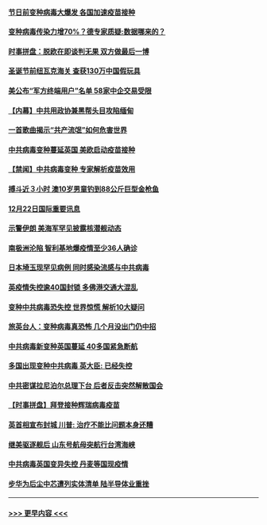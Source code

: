 #### [节日前变种病毒大爆发 各国加速疫苗接种](../pages/prog202/a103016078.md?t=12230902) 
#### [变种病毒传染力增70%？德专家质疑:数据哪来的？](../pages/prog202/a103015990.md?t=12230902) 
#### [时事拼盘：脱欧在即谈判无果 双方做最后一博](../pages/prog202/a103016026.md?t=12230902) 
#### [圣诞节前纽瓦克海关 查获130万中国假玩具](../pages/prog202/a103015977.md?t=12230902) 
#### [美公布“军方终端用户”名单 58家中企交易受限](../pages/prog202/a103015805.md?t=12230902) 
#### [【内幕】中共用政协兼黑帮头目攻陷缅甸](../pages/prog202/a103015868.md?t=12230902) 
#### [一首歌曲揭示“共产流氓”如何危害世界](../pages/prog202/a103015846.md?t=12230902) 
#### [中共病毒变种蔓延英国 美欧启动疫苗接种](../pages/prog202/a103015830.md?t=12230902) 
#### [【禁闻】中共病毒变种 专家解析疫苗效用](../pages/prog202/a103015823.md?t=12230902) 
#### [搏斗近３小时 澳10岁男童钓到88公斤巨型金枪鱼](../pages/prog202/a103015735.md?t=12230902) 
#### [12月22日国际重要讯息](../pages/prog202/a103015662.md?t=12230902) 
#### [示警伊朗 美海军罕见披露核潜舰动态](../pages/prog202/a103015568.md?t=12230902) 
#### [南极洲沦陷 智利基地爆疫情至少36人确诊](../pages/prog202/a103015559.md?t=12230902) 
#### [日本埼玉现罕见病例 同时感染流感与中共病毒](../pages/prog202/a103015555.md?t=12230902) 
#### [英疫情失控逾40国封锁 多佛港交通大混乱](../pages/prog202/a103015416.md?t=12230902) 
#### [变种中共病毒恐失控 世界惊慌 解析10大疑问](../pages/prog202/a103015397.md?t=12230902) 
#### [旅英台人：变种病毒真恐怖 几个月没出门仍中招](../pages/prog202/a103015267.md?t=12230902) 
#### [中共病毒新变种英国蔓延 40多国紧急断航](../pages/prog202/a103015292.md?t=12230902) 
#### [多国出现变种中共病毒 英大臣: 已经失控](../pages/prog202/a103015227.md?t=12230902) 
#### [中共密谋拉尼泊尔总理下台 后者反击突然解散国会](../pages/prog202/a103015208.md?t=12230902) 
#### [【时事拼盘】拜登接种辉瑞病毒疫苗](../pages/prog202/a103015238.md?t=12230902) 
#### [英首相宣布封城 川普: 治疗不能比问题本身还糟](../pages/prog202/a103015126.md?t=12230902) 
#### [继美驱逐舰后 山东号航母突航行台湾海峡](../pages/prog202/a103015099.md?t=12230902) 
#### [中共病毒英国变异失控 丹麦等国现疫情](../pages/prog202/a103015060.md?t=12230902) 
#### [步华为后尘中芯遭列实体清单 陆半导体业重挫](../pages/prog202/a103015054.md?t=12230902) 

----
#### [ >>> 更早内容 <<< ](../indexes/prog202-earlier.md)
